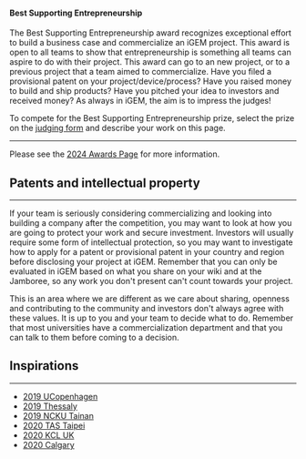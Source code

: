 #### Best Supporting Entrepreneurship

The Best Supporting Entrepreneurship award recognizes exceptional effort to build a business case and commercialize an
iGEM project. This award is open to all teams to show that entrepreneurship is something all teams can aspire to do with
their project. This award can go to an new project, or to a previous project that a team aimed to commercialize. Have
you filed a provisional patent on your project/device/process? Have you raised money to build and ship products? Have
you pitched your idea to investors and received money? As always in iGEM, the aim is to impress the judges!

To compete for the Best Supporting Entrepreneurship prize, select the prize on
the [judging form](https://competition.igem.org/deliverables/judging-form) and describe your work on this page.

------------------------------------------------------------------------

Please see the [2024 Awards Page](https://competition.igem.org/judging/awards) for more information.

## Patents and intellectual property

---

If your team is seriously considering commercializing and looking into building
a company after the competition, you may want to look at how you are going to
protect your work and secure investment. Investors will usually require some
form of intellectual protection, so you may want to investigate how to apply for
a patent or provisional patent in your country and region before disclosing your
project at iGEM. Remember that you can only be evaluated in iGEM based on what
you share on your wiki and at the Jamboree, so any work you don't present can't
count towards your project.

This is an area where we are different as we care about sharing, openness and
contributing to the community and investors don't always agree with these
values. It is up to you and your team to decide what to do. Remember that most
universities have a commercialization department and that you can talk to them
before coming to a decision.

## Inspirations

---

- [2019 UCopenhagen](https://2019.igem.org/Team:UCopenhagen/Entrepreneurship)
- [2019 Thessaly](https://2019.igem.org/Team:Thessaly/Entrepreneurship)
- [2019 NCKU Tainan](https://2019.igem.org/Team:NCKU_Tainan/Entrepreneurship)
- [2020 TAS Taipei](https://2020.igem.org/Team:TAS_Taipei/Entrepreneurship)
- [2020 KCL UK](https://2020.igem.org/Team:KCL_UK/Entrepreneurship)
- [2020 Calgary](https://2020.igem.org/Team:Calgary/Entrepreneurship)

